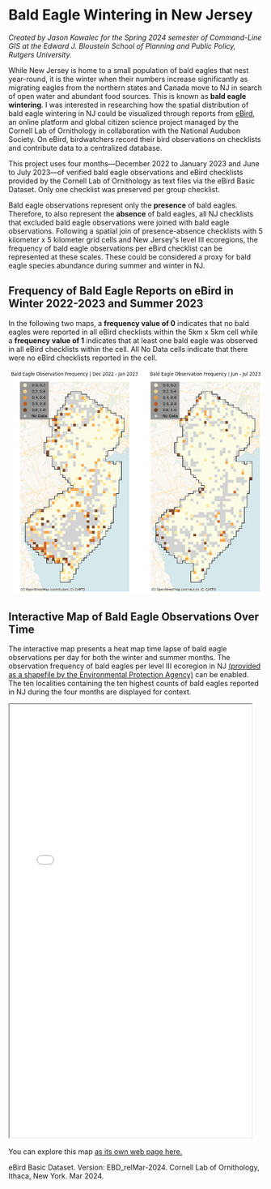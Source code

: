 # Bald Eagle Wintering in New Jersey

*Created by Jason Kawalec for the Spring 2024 semester of Command-Line GIS at the Edward J. Bloustein School of Planning and Public Policy, Rutgers University.*

While New Jersey is home to a small population of bald eagles that nest year-round, it is the winter when their numbers increase significantly as migrating eagles from the northern states and Canada move to NJ in search of open water and abundant food sources. This is known as **bald eagle wintering**. I was interested in researching how the spatial distribution of bald eagle wintering in NJ could be visualized through reports from [eBird](https://ebird.org/about), an online platform and global citizen science project managed by the Cornell Lab of Ornithology in collaboration with the National Audubon Society. On eBird, birdwatchers record their bird observations on checklists and contribute data to a centralized database. 

This project uses four months—December 2022 to January 2023 and June to July 2023—of verified bald eagle observations and eBird checklists provided by the Cornell Lab of Ornithology as text files via the eBird Basic Dataset. Only one checklist was preserved per group checklist. 

Bald eagle observations represent only the **presence** of bald eagles. Therefore, to also represent the **absence** of bald eagles, all NJ checklists that excluded bald eagle observations were joined with bald eagle observations. Following a spatial join of presence-absence checklists with 5 kilometer x 5 kilometer grid cells and New Jersey's level III ecoregions, the frequency of bald eagle observations per eBird checklist can be represented at these scales. These could be considered a proxy for bald eagle species abundance during summer and winter in NJ. 

## Frequency of Bald Eagle Reports on eBird in Winter 2022-2023 and Summer 2023

In the following two maps, a **frequency value of 0** indicates that no bald eagles were reported in all eBird checklists within the 5km x 5km cell while a **frequency value of 1** indicates that at least one bald eagle was observed in all eBird checklists within the cell. All No Data cells indicate that there were no eBird checklists reported in the cell.

![Bald Eagle Frequency Maps](frequency_raster_bald_eagle_maps.png)

## Interactive Map of Bald Eagle Observations Over Time

The interactive map presents a heat map time lapse of bald eagle observations per day for both the winter and summer months. The observation frequency of bald eagles per level III ecoregion in NJ [(provided as a shapefile by the Environmental Protection Agency)](http://ecologicalregions.info/htm/nj_eco.htm) can be enabled. The ten localities containing the ten highest counts of bald eagles reported in NJ during the four months are displayed for context. 

<iframe src="bald_eagle_wintering_nj.html" height="855" width="95%"></iframe>

You can explore this map [as its own web page here.](bald_eagle_wintering_nj.html)

eBird Basic Dataset. Version: EBD_relMar-2024. Cornell Lab of Ornithology, Ithaca, New York. Mar 2024.
